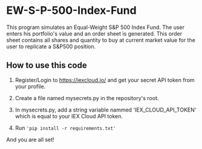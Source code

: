 # EW-S-P-500-Index-Fund
This program simulates an Equal-Weight S&amp;P 500 Index Fund.
The user enters his portfolio's value and an order sheet is generated. This order sheet contains all shares and quantity to buy at current market value for the user to replicate a S&P500 position.

## How to use this code
1. Register/Login to https://iexcloud.io/ and get your secret API token from your profile.

2. Create a file named mysecrets.py in the repository's root.

3. In mysecrets.py, add a string variable nammed 'IEX_CLOUD_API_TOKEN' which is equal to your IEX Cloud API token.

4. Run ```'pip install -r requirements.txt'```

And you are all set!
